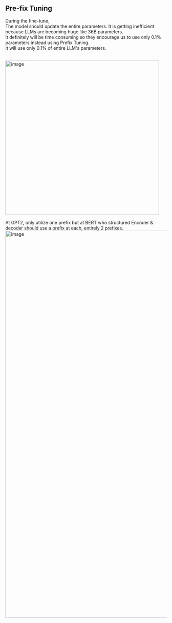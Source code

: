 

## Pre-fix Tuning

During the fine-tune,</br> 
The model should update the entire parameters. It is getting inefficient because LLMs are becoming huge like 36B parameters.</br>
It definitely will be time consuming so they encourage us to use only 0.1% parameters instead using Prefix Tuning.</br>
It will use only 0.1% of entire LLM's parameters.</br>
&nbsp;

<img width="480" alt="image" src="https://github.com/user-attachments/assets/d8c811db-0ab5-40a4-8d29-592ff2580df7">
&nbsp;

At GPT2, only utilize one prefix but at BERT who structured Encoder & decoder should use a prefix at each, entirely 2 prefixes.</br>
<img width="1209" alt="image" src="https://github.com/user-attachments/assets/770795cf-523c-4d7b-b1fe-97c9cc885bca">
